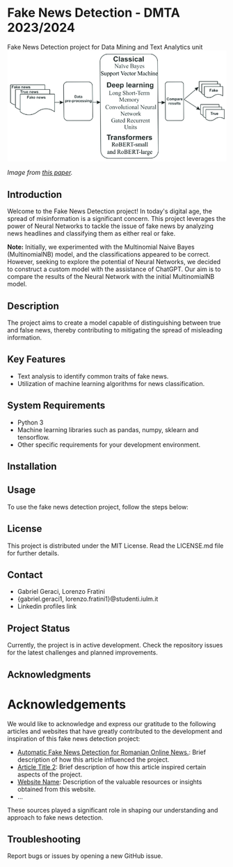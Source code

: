 # Fake News Detection - DMTA 2023/2024

Fake News Detection project for Data Mining and Text Analytics unit
![Project Image](notebook_ims/Architecture-of-the-proposed-fake-news-detection-system.png)

*Image from [this paper](https://arxiv.org/abs/1408.5882).*


## Introduction
Welcome to the Fake News Detection project! In today's digital age, the spread of misinformation is a significant concern. This project leverages the power of Neural Networks to tackle the issue of fake news by analyzing news headlines and classifying them as either real or fake.

**Note:** Initially, we experimented with the Multinomial Naive Bayes (MultinomialNB) model, and the classifications appeared to be correct. However, seeking to explore the potential of Neural Networks, we decided to construct a custom model with the assistance of ChatGPT. Our aim is to compare the results of the Neural Network with the initial MultinomialNB model.

## Description

The project aims to create a model capable of distinguishing between true and false news, thereby contributing to mitigating the spread of misleading information.

## Key Features

- Text analysis to identify common traits of fake news.
- Utilization of machine learning algorithms for news classification.

## System Requirements

- Python 3
- Machine learning libraries such as pandas, numpy, sklearn and tensorflow.
- Other specific requirements for your development environment.

## Installation



## Usage

To use the fake news detection project, follow the steps below:





## License

This project is distributed under the MIT License. Read the LICENSE.md file for further details.

## Contact

- Gabriel Geraci, Lorenzo Fratini
- {gabriel.geraci1, lorenzo.fratini1}@studenti.iulm.it
- Linkedin profiles link

## Project Status

Currently, the project is in active development. Check the repository issues for the latest challenges and planned improvements.

## Acknowledgments

# Acknowledgements

We would like to acknowledge and express our gratitude to the following articles and websites that have greatly contributed to the development and inspiration of this fake news detection project:

- [Automatic Fake News Detection for Romanian Online News.](https://www.researchgate.net/publication/359252597_Automatic_Fake_News_Detection_for_Romanian_Online_News): Brief description of how this article influenced the project.
- [Article Title 2](https://arxiv.org/ftp/arxiv/papers/2201/2201.07489.pdf): Brief description of how this article inspired certain aspects of the project.
- [Website Name](URL3): Description of the valuable resources or insights obtained from this website.
- ...

These sources played a significant role in shaping our understanding and approach to fake news detection.

## Troubleshooting

Report bugs or issues by opening a new GitHub issue.

